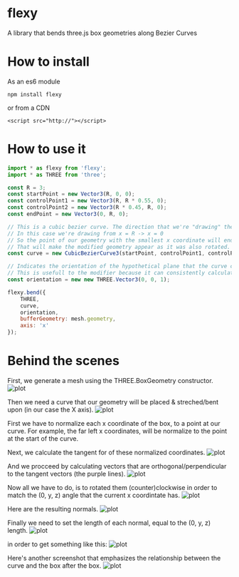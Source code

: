 # flexy
A library that bends three.js box geometries along Bezier Curves

# How to install

As an es6 module

```
npm install flexy
```

or from a CDN

```
<script src="http://"></script>
```

# How to use it

```js
import * as flexy from 'flexy';
import * as THREE from 'three';

const R = 3;
const startPoint = new Vector3(R, 0, 0);
const controlPoint1 = new Vector3(R, R * 0.55, 0);
const controlPoint2 = new Vector3(R * 0.45, R, 0);
const endPoint = new Vector3(0, R, 0);

// This is a cubic bezier curve. The direction that we're "drawing" the curve, affects the final outcome.
// In this case we're drawing from x = R -> x = 0
// So the point of our geometry with the smallest x coordinate will end up on the x = R position.
// That will make the modified geometry appear as it was also rotated.
const curve = new CubicBezierCurve3(startPoint, controlPoint1, controlPoint2, endPoint);

// Indicates the orientation of the hypothetical plane that the curve could "rest" upon. For example, a curve in the x-y plane, could be rest flat upon the (0, 0, 1) or (0, 0, -1) plane.
// This is usefull to the modifier because it can consistently calculate the tangent lines for each point in the curve, therefore bend every point of the geometry to the correct position.
const orientation = new new THREE.Vector3(0, 0, 1);

flexy.bend({
    THREE,
    curve,
    orientation,
    bufferGeometry: mesh.geometry,
    axis: 'x'
});
```

# Behind the scenes

First, we generate a mesh using the THREE.BoxGeometry constructor.
![plot](./img/geometry.png)

Then we need a curve that our geometry will be placed & streched/bent upon (in our case the X axis).
![plot](./img/curve.png)

First we have to normalize each x coordinate of the box, to a point at our curve. For example, the far left x coordinates, will be normalize to the point at the start of the curve.

Next, we calculate the tangent for of these normalized coordinates.
![plot](./img/tangents.png)

And we procceed by calculating vectors that are orthogonal/perpendicular to the tangent vectors (the purple lines).
![plot](./img/orthogonals.png)

Now all we have to do, is to rotated them (counter)clockwise in order to match the (0, y, z) angle that the current x coordintate has.
![plot](./img/rotation1.png)

Here are the resulting normals.
![plot](./img/rotation2.png)

Finally we need to set the length of each normal, equal to the (0, y, z) length.
![plot](./img/final%20position.png)

in order to get something like this:
![plot](./img/bent%20geometry.png)

Here's another screenshot that emphasizes the relationship between the curve and the box after the box.
![plot](./img/bend%20geometry%20wireframe.png)